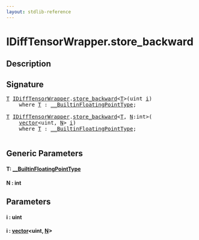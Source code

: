 ```yaml
---
layout: stdlib-reference
---
```


# IDiffTensorWrapper\.store\_backward

## Description





## Signature 

<pre>
<a href=".#typeparam-T" class="code_type">T</a> <a href="../index.md" class="code_type">IDiffTensorWrapper</a>.<a href=".">store_backward</a>&lt;<a href=".#typeparam-T" class="code_type">T</a>&gt;(<span class="code_keyword">uint</span> <a href=".#decl-i" class="code_param">i</a>)
    <span class='code_keyword'>where</span> <a href=".#typeparam-T" class="code_type">T</a> : <a href="../../0_builtinfloatingpointtype-029hm/index.md" class="code_type">__BuiltinFloatingPointType</a>;

<a href=".#typeparam-T" class="code_type">T</a> <a href="../index.md" class="code_type">IDiffTensorWrapper</a>.<a href=".">store_backward</a>&lt;<a href=".#typeparam-T" class="code_type">T</a>, <a href=".#decl-N" class="code_var">N</a>:<span class="code_keyword">int</span>&gt;(
    <a href="../../../types/vector/index.md" class="code_type">vector</a>&lt;<span class="code_keyword">uint</span>, <a href=".#decl-N" class="code_var">N</a>&gt; <a href=".#decl-i" class="code_param">i</a>)
    <span class='code_keyword'>where</span> <a href=".#typeparam-T" class="code_type">T</a> : <a href="../../0_builtinfloatingpointtype-029hm/index.md" class="code_type">__BuiltinFloatingPointType</a>;

</pre>

## Generic Parameters

####  <a id="typeparam-T"></a>T: [\_\_BuiltinFloatingPointType](../../0_builtinfloatingpointtype-029hm/index.md)
####  <a id="decl-N"></a>N  : int

## Parameters

####  <a id="decl-i"></a>i  : uint
####  <a id="decl-i"></a>i  : [vector](../../../types/vector/index.md)\<uint, [N](../../../types/vector/index.md#decl-N)\>

